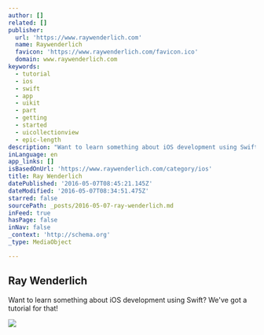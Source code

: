 ```yaml
---
author: []
related: []
publisher:
  url: 'https://www.raywenderlich.com'
  name: Raywenderlich
  favicon: 'https://www.raywenderlich.com/favicon.ico'
  domain: www.raywenderlich.com
keywords:
  - tutorial
  - ios
  - swift
  - app
  - uikit
  - part
  - getting
  - started
  - uicollectionview
  - epic-length
description: "Want to learn something about iOS development using Swift? We've got a tutorial for that!"
inLanguage: en
app_links: []
isBasedOnUrl: 'https://www.raywenderlich.com/category/ios'
title: Ray Wenderlich
datePublished: '2016-05-07T08:45:21.145Z'
dateModified: '2016-05-07T08:34:51.475Z'
starred: false
sourcePath: _posts/2016-05-07-ray-wenderlich.md
inFeed: true
hasPage: false
inNav: false
_context: 'http://schema.org'
_type: MediaObject

---
```

<article style=""><h1>Ray Wenderlich</h1><p>Want to learn something about iOS development using Swift? We've got a tutorial for that!</p><img src="http://www.raywenderlich.com/wp-content/uploads/2014/11/WatchKit_01.jpg" /></article>
